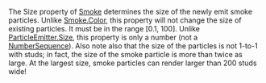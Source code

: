The Size property of [Smoke](https://create.roblox.com/docs/reference/engine/classes/Smoke) determines the size of the newly emit smoke
particles. Unlike [Smoke.Color](https://create.roblox.com/docs/reference/engine/classes/Smoke#Color), this property will not change the size of
existing particles. It must be in the range [0.1, 100]. Unlike
[ParticleEmitter.Size](https://create.roblox.com/docs/reference/engine/classes/ParticleEmitter#Size), this property is only a number (not a
[NumberSequence](https://developer.roblox.com/en-us/api-reference/datatype/NumberSequence)). Also note also that the size of the particles
is not 1-to-1 with studs; in fact, the size of the smoke particle is more
than twice as large. At the largest size, smoke particles can render
larger than 200 studs wide!